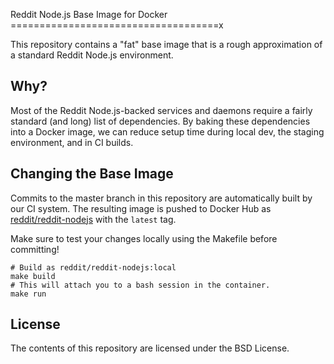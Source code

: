 Reddit Node.js Base Image for Docker
====================================x

This repository contains a "fat" base image that is a rough approximation of a standard Reddit Node.js environment.

Why?
---

Most of the Reddit Node.js-backed services and daemons require a fairly standard (and long) list of dependencies. By baking these dependencies into a Docker image, we can reduce setup time during local dev, the staging environment, and in CI builds.

Changing the Base Image
-----------------------

Commits to the master branch in this repository are automatically built by our CI system. The resulting image is pushed to Docker Hub as [reddit/reddit-nodejs](https://hub.docker.com/r/reddit/reddit-nodejs/) with the `latest` tag.

Make sure to test your changes locally using the Makefile before committing!

```
# Build as reddit/reddit-nodejs:local
make build
# This will attach you to a bash session in the container.
make run
```

License
-------

The contents of this repository are licensed under the BSD License.
